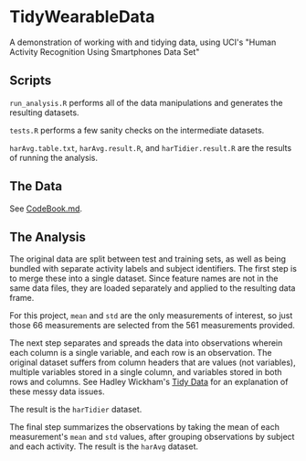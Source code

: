 # TidyWearableData
A demonstration of working with and tidying data, using UCI's "Human Activity Recognition Using Smartphones Data Set"

## Scripts

`run_analysis.R` performs all of the data manipulations and generates the resulting datasets.

`tests.R` performs a few sanity checks on the intermediate datasets.

`harAvg.table.txt`, `harAvg.result.R`, and `harTidier.result.R` are the results of running the analysis.

## The Data

See [CodeBook.md](CodeBook.md).


## The Analysis

The original data are split between test and training sets, as well as being bundled with separate activity labels and subject identifiers. The first step is to merge these into a single dataset. Since feature names are not in the same data files, they are loaded separately and applied to the resulting data frame.

For this project, `mean` and `std` are the only measurements of interest, so just those 66 measurements are selected from the 561 measurements provided.

The next step separates and spreads the data into observations wherein each column is a single variable, and each row is an observation. The original dataset suffers from column headers that are values (not variables), multiple variables stored in a single column, and variables stored in both rows and columns. See Hadley Wickham's [Tidy Data](http://vita.had.co.nz/papers/tidy-data.pdf) for an explanation of these messy data issues.

The result is the `harTidier` dataset.

The final step summarizes the observations by taking the mean of each measurement's `mean` and `std` values, after grouping observations by subject and each activity. The result is the `harAvg` dataset.